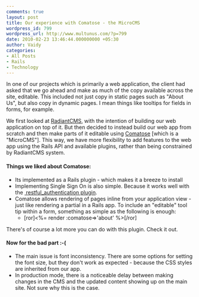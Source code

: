 ```yaml
---
comments: true
layout: post
title: Our experience with Comatose - the MicroCMS
wordpress_id: 799
wordpress_url: http://www.multunus.com/?p=799
date: 2010-02-23 13:46:44.000000000 +05:30
author: Vaidy
categories:
- All Posts
- Rails
- Technology
---
```

In one of our projects which is primarily a web application, the client had asked that we go ahead and make as much of the copy available across the site, editable. This included not just copy in static pages such as "About Us", but also copy in dynamic pages. I mean things like tooltips for fields in forms, for example.

We first looked at <a href="http://radiantcms.org/" target="_blank">RadiantCMS</a>, with the intention of building our web application on top of it. But then decided to instead build our web app from scratch and then make parts of it editable using <a href="http://github.com/darthapo/comatose" target="_blank">Comatose</a> [which is a "MicroCMS"]. This way, we have more flexibility to add features to the web app using the Rails API and available plugins, rather than being constrained by RadiantCMS system.
<h4>Things we liked about Comatose:</h4>
<ul>
	<li> Its implemented as a Rails plugin - which makes it a breeze to install</li>
	<li> Implementing Single Sign On is also simple. Because it works well with the <a href="http://agilewebdevelopment.com/plugins/restful_authentication" target="_blank"> restful_authentication plugin</a>.</li>
	<li> Comatose allows rendering of pages inline from your application view - just like rendering a partial in a Rails app. To include an "editable" tool tip within a form, something as simple as the following is enough:
<ul>
	<li class="no-list-style">[ror]&lt;%= render :comatose=&gt;'about' %&gt;[/ror]</li>
</ul>
</li>
</ul>
There's of course a lot more you can do with this plugin. Check it out.
<h4>Now for the bad part :-(</h4>
<ul>
	<li>The main issue is font inconsistency. There are some options for setting the font size, but they don't work as expected - because the CSS styles are inherited from our app.</li>
	<li>In production mode, there is a noticeable delay between making changes in the CMS and the updated content showing up on the main site. Not sure why this is the case.</li>
</ul>
